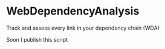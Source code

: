 # WebDependencyAnalysis
Track and assess every link in your dependency chain (WDA)


Soon
I publish this script

